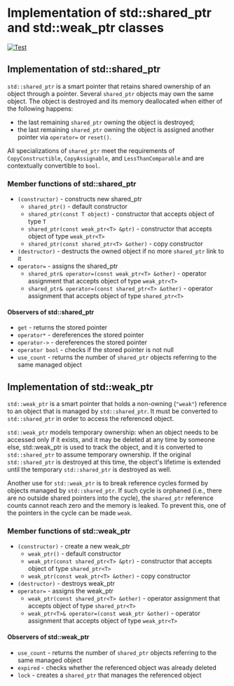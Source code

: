 # Implementation of std::shared_ptr and std::weak_ptr classes

[![Test](https://github.com/abdulla-ashurov/deque/actions/workflows/test.yml/badge.svg?branch=main)](https://github.com/abdulla-ashurov/deque/actions/workflows/test.yml)

## Implementation of std::shared_ptr

`std::shared_ptr` is a smart pointer that retains shared ownership of an object through a pointer. Several `shared_ptr` objects may own the same object. The object is destroyed and its memory deallocated when either of the following happens:

- the last remaining `shared_ptr` owning the object is destroyed;
- the last remaining `shared_ptr` owning the object is assigned another pointer via `operator=` or `reset()`.

All specializations of `shared_ptr` meet the requirements of `CopyConstructible`, `CopyAssignable`, and `LessThanComparable` and are contextually convertible to `bool`.

### Member functions of std::shared_ptr

- `(constructor)` - constructs new shared_ptr
  - `shared_ptr()` - default constructor
  - `shared_ptr(const T object)` - constructor that accepts object of type `T`
  - `shared_ptr(const weak_ptr<T> &ptr)` - constructor that accepts object of type `weak_ptr<T>`
  - `shared_ptr(const shared_ptr<T> &other)` - copy constructor
- `(destructor)` - destructs the owned object if no more `shared_ptr` link to it
- `operator=` - assigns the shared_ptr
  - `shared_ptr& operator=(const weak_ptr<T> &other)` - operator assignment that accepts object of type `weak_ptr<T>`
  - `shared_ptr& operator=(const shared_ptr<T> &other)` - operator assignment that accepts object of type `shared_ptr<T>`

#### Observers of std::shared_ptr

- `get` - returns the stored pointer
- `operator*` - dereferences the stored pointer
- `operator->` - dereferences the stored pointer
- `operator bool` - checks if the stored pointer is not null
- `use_count` - returns the number of `shared_ptr` objects referring to the same managed object

## Implementation of std::weak_ptr

`std::weak_ptr` is a smart pointer that holds a non-owning (`"weak"`) reference to an object that is managed by `std::shared_ptr`. It must be converted to `std::shared_ptr` in order to access the referenced object.

`std::weak_ptr` models temporary ownership: when an object needs to be accessed only if it exists, and it may be deleted at any time by someone else, std::weak_ptr is used to track the object, and it is converted to `std::shared_ptr` to assume temporary ownership. If the original `std::shared_ptr` is destroyed at this time, the object's lifetime is extended until the temporary `std::shared_ptr` is destroyed as well.

Another use for `std::weak_ptr` is to break reference cycles formed by objects managed by `std::shared_ptr`. If such cycle is orphaned (i.e., there are no outside shared pointers into the cycle), the `shared_ptr` reference counts cannot reach zero and the memory is leaked. To prevent this, one of the pointers in the cycle can be made `weak`.

### Member functions of std::weak_ptr

- `(constructor)` - create a new weak_ptr
  - `weak_ptr()` - default constructor
  - `weak_ptr(const shared_ptr<T> &ptr)` - constructor that accepts object of type `shared_ptr<T>`
  - `weak_ptr(const weak_ptr<T> &other)` - copy constructor
- `(destructor)` - destroys weak_ptr
- `operator=` - assigns the weak_ptr
  - `weak_ptr(const shared_ptr<T> &other)` - operator assignment that accepts object of type `shared_ptr<T>`
  - `weak_ptr<T>& operator=(const weak_ptr &other)` - operator assignment that accepts object of type `weak_ptr<T>`

#### Observers of std::weak_ptr

- `use_count` - returns the number of `shared_ptr` objects referring to the same managed object
- `expired` - checks whether the referenced object was already deleted
- `lock` - creates a `shared_ptr` that manages the referenced object
